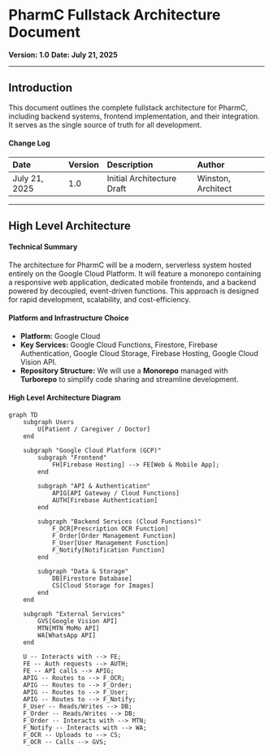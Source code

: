 # PharmC Fullstack Architecture Document
**Version: 1.0**
**Date: July 21, 2025**

---

## Introduction
This document outlines the complete fullstack architecture for PharmC, including backend systems, frontend implementation, and their integration. It serves as the single source of truth for all development.

#### Change Log
| Date | Version | Description | Author |
| :--- | :--- | :--- | :--- |
| July 21, 2025 | 1.0 | Initial Architecture Draft | Winston, Architect |

---

## High Level Architecture

#### Technical Summary
The architecture for PharmC will be a modern, serverless system hosted entirely on the Google Cloud Platform. It will feature a monorepo containing a responsive web application, dedicated mobile frontends, and a backend powered by decoupled, event-driven functions. This approach is designed for rapid development, scalability, and cost-efficiency.

#### Platform and Infrastructure Choice
* **Platform:** Google Cloud
* **Key Services:** Google Cloud Functions, Firestore, Firebase Authentication, Google Cloud Storage, Firebase Hosting, Google Cloud Vision API.
* **Repository Structure:** We will use a **Monorepo** managed with **Turborepo** to simplify code sharing and streamline development.

#### High Level Architecture Diagram
```mermaid
graph TD
    subgraph Users
        U[Patient / Caregiver / Doctor]
    end

    subgraph "Google Cloud Platform (GCP)"
        subgraph "Frontend"
            FH[Firebase Hosting] --> FE[Web & Mobile App];
        end

        subgraph "API & Authentication"
            APIG[API Gateway / Cloud Functions]
            AUTH[Firebase Authentication]
        end

        subgraph "Backend Services (Cloud Functions)"
            F_OCR[Prescription OCR Function]
            F_Order[Order Management Function]
            F_User[User Management Function]
            F_Notify[Notification Function]
        end

        subgraph "Data & Storage"
            DB[Firestore Database]
            CS[Cloud Storage for Images]
        end
    end

    subgraph "External Services"
        GVS[Google Vision API]
        MTN[MTN MoMo API]
        WA[WhatsApp API]
    end

    U -- Interacts with --> FE;
    FE -- Auth requests --> AUTH;
    FE -- API calls --> APIG;
    APIG -- Routes to --> F_OCR;
    APIG -- Routes to --> F_Order;
    APIG -- Routes to --> F_User;
    APIG -- Routes to --> F_Notify;
    F_User -- Reads/Writes --> DB;
    F_Order -- Reads/Writes --> DB;
    F_Order -- Interacts with --> MTN;
    F_Notify -- Interacts with --> WA;
    F_OCR -- Uploads to --> CS;
    F_OCR -- Calls --> GVS;
``` 